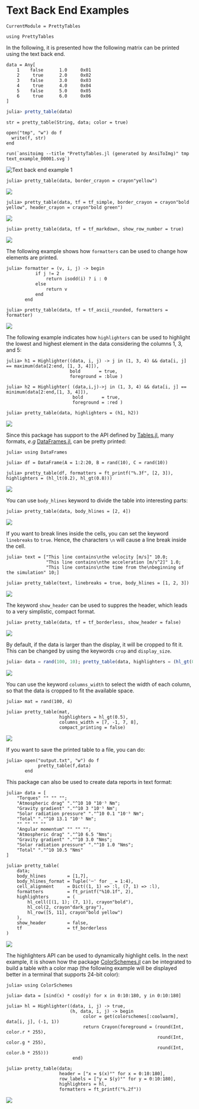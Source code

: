 # Text Back End Examples

```@meta
CurrentModule = PrettyTables
```

```@setup text_examples
using PrettyTables
```

In the following, it is presented how the following matrix can be printed using the text
back end.

```@repl text_examples
data = Any[
    1    false      1.0     0x01
    2     true      2.0     0x02
    3    false      3.0     0x03
    4     true      4.0     0x04
    5    false      5.0     0x05
    6     true      6.0     0x06
]
```

```julia
julia> pretty_table(data)
```

```@setup text_examples
str = pretty_table(String, data; color = true)

open("tmp", "w") do f
  write(f, str)
end

run(`ansitoimg --title "PrettyTables.jl (generated by AnsiToImg)" tmp text_example_00001.svg`)
```

![Text back end example 1](./text_example_00001.svg)

```julia-repl
julia> pretty_table(data, border_crayon = crayon"yellow")
```

![](../assets/ex_00002.png)

```julia-repl
julia> pretty_table(data, tf = tf_simple, border_crayon = crayon"bold yellow", header_crayon = crayon"bold green")
```

![](../assets/ex_00003.png)

```julia-repl
julia> pretty_table(data, tf = tf_markdown, show_row_number = true)
```

![](../assets/ex_00004.png)

The following example shows how `formatters` can be used to change how elements are printed.

```julia-repl
julia> formatter = (v, i, j) -> begin
           if j != 2
               return isodd(i) ? i : 0
           else
               return v
           end
       end

julia> pretty_table(data, tf = tf_ascii_rounded, formatters = formatter)
```

![](../assets/ex_00005.png)

The following example indicates how `highlighters` can be used to highlight the lowest and
highest element in the data considering the columns 1, 3, and 5:

```julia-repl
julia> h1 = Highlighter((data, i, j) -> j in (1, 3, 4) && data[i, j] == maximum(data[2:end, [1, 3, 4]]),
                        bold       = true,
                        foreground = :blue )

julia> h2 = Highlighter( (data,i,j)->j in (1, 3, 4) && data[i, j] == minimum(data[2:end,[1, 3, 4]]),
                         bold       = true,
                         foreground = :red )

julia> pretty_table(data, highlighters = (h1, h2))
```

![](../assets/ex_00006.png)

Since this package has support to the API defined by
[Tables.jl](https://github.com/JuliaData/Tables.jl), many formats, *e.g*
[DataFrames.jl](https://github.com/JuliaData/DataFrames.jl), can be pretty printed:

```julia-repl
julia> using DataFrames

julia> df = DataFrame(A = 1:2:20, B = rand(10), C = rand(10))

julia> pretty_table(df, formatters = ft_printf("%.3f", [2, 3]), highlighters = (hl_lt(0.2), hl_gt(0.8)))
```

![](../assets/ex_00007.png)

You can use `body_hlines` keyword to divide the table into interesting parts:

```julia-repl
julia> pretty_table(data, body_hlines = [2, 4])
```

![](../assets/ex_00008.png)

If you want to break lines inside the cells, you can set the keyword `linebreaks` to `true`.
Hence, the characters `\n` will cause a line break inside the cell.

```julia-repl
julia> text = ["This line contains\nthe velocity [m/s]" 10.0;
               "This line contains\nthe acceleration [m/s^2]" 1.0;
               "This line contains\nthe time from the\nbeginning of the simulation" 10;]

julia> pretty_table(text, linebreaks = true, body_hlines = [1, 2, 3])
```

![](../assets/ex_00009.png)

The keyword `show_header` can be used to suppres the header, which leads to a very
simplistic, compact format.

```julia-repl
julia> pretty_table(data, tf = tf_borderless, show_header = false)
```

![](../assets/ex_00010.png)

By default, if the data is larger than the display, it will be cropped to fit it. This can
be changed by using the keywords `crop` and `display_size`.

```julia
julia> data = rand(100, 10); pretty_table(data, highlighters = (hl_gt(0.5),))
```

![](../assets/ex_00012.png)

You can use the keyword `columns_width` to select the width of each column, so that the data
is cropped to fit the available space.

```julia-repl
julia> mat = rand(100, 4)

julia> pretty_table(mat,
                    highlighters = hl_gt(0.5),
                    columns_width = [7, -1, 7, 8],
                    compact_printing = false)
```

![](../assets/ex_00014.png)

If you want to save the printed table to a file, you can do:

```julia-repl
julia> open("output.txt", "w") do f
            pretty_table(f,data)
       end
```

This package can also be used to create data reports in text format:

```julia-repl
julia> data = [
    "Torques" "" "" "";
    "Atmospheric drag" "."^10 10 "10⁻⁵ Nm";
    "Gravity gradient" "."^10 3 "10⁻⁵ Nm";
    "Solar radiation pressure" "."^10 0.1 "10⁻⁵ Nm";
    "Total" "."^10 13.1 "10⁻⁵ Nm";
    "" "" "" ""
    "Angular momentum" "" "" "";
    "Atmospheric drag" "."^10 6.5 "Nms";
    "Gravity gradient" "."^10 3.0 "Nms";
    "Solar radiation pressure" "."^10 1.0 "Nms";
    "Total" "."^10 10.5 "Nms"
]

julia> pretty_table(
    data;
    body_hlines        = [1,7],
    body_hlines_format = Tuple('─' for _ = 1:4),
    cell_alignment     = Dict((1, 1) => :l, (7, 1) => :l),
    formatters         = ft_printf("%10.1f", 2),
    highlighters       = (
        hl_cell([(1, 1); (7, 1)], crayon"bold"),
        hl_col(2, crayon"dark_gray"),
        hl_row([5, 11], crayon"bold yellow")
    ),
    show_header        = false,
    tf                 = tf_borderless
)
```

![](../assets/ex_00013.png)

The highlighters API can be used to dynamically highlight cells. In the next example, it is
shown how the package [ColorSchemes.jl](https://github.com/JuliaGraphics/ColorSchemes.jl)
can be integrated to build a table with a color map (the following example will be displayed
better in a terminal that supports 24-bit color):

```julia-repl
julia> using ColorSchemes

julia> data = [sind(x) * cosd(y) for x in 0:10:180, y in 0:10:180]

julia> hl = Highlighter((data, i, j) -> true,
                        (h, data, i, j) -> begin
                             color = get(colorschemes[:coolwarm], data[i, j], (-1, 1))
                             return Crayon(foreground = (round(Int, color.r * 255),
                                                         round(Int, color.g * 255),
                                                         round(Int, color.b * 255)))
                         end)

julia> pretty_table(data;
                    header = ["x = $(x)°" for x = 0:10:180],
                    row_labels = ["y = $(y)°" for y = 0:10:180],
                    highlighters = hl,
                    formatters = ft_printf("%.2f"))
```

![](../assets/ex_00015.png)
